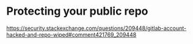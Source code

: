 # Protecting your public repo


https://security.stackexchange.com/questions/209448/gitlab-account-hacked-and-repo-wiped#comment421769_209448
